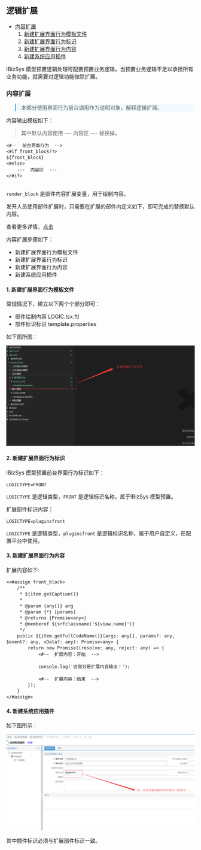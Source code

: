 ## 逻辑扩展


* [内容扩展](#内容扩展)
    1. [新建扩展界面行为模板文件](#1-新建扩展界面行为模板文件)
    2. [新建扩展界面行为标识](#2-新建扩展界面行为标识)
    3. [新建扩展界面行为内容](#3-新建扩展界面行为内容)
    4. [新建系统应用插件](#4-新建系统应用插件)


IBizSys 模型预置逻辑处理可配置预置业务逻辑，当预置业务逻辑不足以承担所有业务功能，就需要对逻辑功能做除扩展。


### 内容扩展
<blockquote style="border-color: #2892ec;background-color: #f0faff;">
    <p>
    本部分使用界面行为前台调用作为说明对象，解释逻辑扩展。
    </p>
</blockquote>

内容输出模板如下：

> 其中默认内容使用 ---  内容区  --- 替换掉。

```
<#--  前台界面行为  -->
<#if front_block??>
${front_block}
<#else>
    ---  内容区  ---
</#if>
    
```

`render_block` 是部件内容扩展变量，用于绘制内容。<br>

发开人员使用部件扩展时，只需要在扩展的部件内定义如下，即可完成的替换默认内容。

查看更多详情，[点击](http://172.16.180.229/wangxiang1/VUE_R6_FTL/blob/master/@LOGIC/@UIACTION/%E5%89%8D%E5%8F%B0%E8%B0%83%E7%94%A8/LOGIC.tsx.ftl)


内容扩展步骤如下：
- 新建扩展界面行为模板文件
- 新建扩展界面行为标识
- 新建扩展界面行为内容
- 新建系统应用插件


#### 1. 新建扩展界面行为模板文件

常规情况下，建立以下两个个部分即可：
- 部件绘制内容 LOGIC.tsx.ftl
- 部件标识标识 template.properties

如下图所图：

![部件扩展文件](/imgs/plugins-logic/logic-fiels.png)


#### 2. 新建扩展界面行为标识

IBizSys 模型预置前台界面行为标识如下：

```freemarker
LOGICTYPE=FRONT
```

`LOGICTYPE` 是逻辑类型，`FRONT` 是逻辑标识名称，属于IBizSys 模型预置。

扩展部件标识内容：

```freemarker
LOGICTYPE=pluginsfront
```

`LOGICTYPE` 是逻辑类型，`pluginsfront` 是逻辑标识名称，属于用户自定义，在配置平台中使用。


#### 3. 新建扩展界面行为内容

扩展内容如下:

```freemarker
<<#assign front_block>
    /**
     * ${item.getCaption()}
     *
     * @param {any[]} arg
     * @param {*} [params]
     * @returns {Promise<any>}
     * @memberof ${srfclassname('${view.name}')}
     */
    public ${item.getFullCodeName()}(args: any[], params?: any, $event?: any, xData?: any): Promise<any> {
        return new Promise((resolve: any, reject: any) => {
            <#--  扩展内容：开始  -->

            console.log('这部分是扩展内容输出！');

            <#--  扩展内容：结束  -->
        });
    }
</#assign>
```


#### 4. 新建系统应用插件

如下图所示：

![系统应用插件](/imgs/plugins-logic/plugins-logic.png)

其中插件标识必须与扩展部件标识一致。